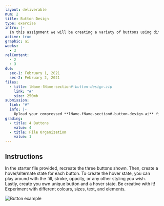 ```yaml
---
layout: deliverable
num: 2
title: Button Design
type: exercise
intro: |-
  In this assignment we will be creating a variety of buttons using different colours and styles. The goal is to get familiar with the Color, Swatches, and Gradient panels.
active: true
graphic: ai
weeks:
  - 3
relContent:
  - 2
  - 3
due:
  sec-1: February 1, 2021
  sec-2: February 2, 2021
files:
  - title: lName-fName-section#-button-design.zip
    link: "#"
    size: 250mb
submission:
  link: "#"
  info: |-
    Upload your compressed **lName-fName-section#-button-design.ai** file on Brightspace.
grading:
  - title: 4 Buttons
    value: 4
  - title: File Organization
    value: 1
---
```


## Instructions

In the starter file provided, recreate the three buttons shown. Then, create a hover/alternate state for each button. To create the hover state, you can play around with the fill, stroke, opacity, or any other styling you wish. Lastly, create you own unique button and a hover state. Be creative with it! Experiment with different colours, sizes, text, and elements.

![Button example]({{site.baseurl}}/images/exercises/exercise-2/button-example.jpg)
